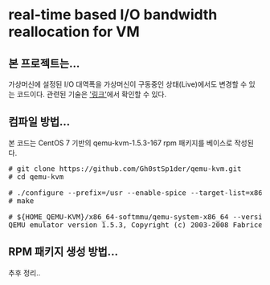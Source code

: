 real-time based I/O bandwidth reallocation for VM
=================================================

본 프로젝트는...
----------------

가상머신에 설정된 I/O 대역폭을 가상머신이 구동중인 상태(Live)에서도 변경할 수 있는 코드이다.
관련된 기술은 ['링크'](https://www.dbpia.co.kr/journal/articleDetail?nodeId=NODE07450265)에서 확인할 수 있다.

컴파일 방법...
--------------

본 코드는 CentOS 7 기반의 qemu-kvm-1.5.3-167 rpm 패키지를 베이스로 작성된다.
<pre>
# git clone https://github.com/Gh0stSp1der/qemu-kvm.git
# cd qemu-kvm

# ./configure --prefix=/usr --enable-spice --target-list=x86_64-softmmu --enable-kvm
# make

# ${HOME_QEMU-KVM}/x86_64-softmmu/qemu-system-x86_64 --version
QEMU emulator version 1.5.3, Copyright (c) 2003-2008 Fabrice Bellard
</pre>

RPM 패키지 생성 방법...
-----------------------

추후 정리..
